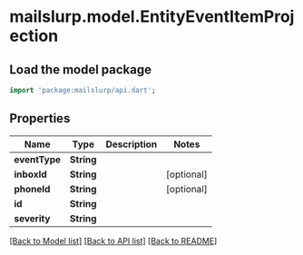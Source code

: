 # mailslurp.model.EntityEventItemProjection

## Load the model package
```dart
import 'package:mailslurp/api.dart';
```

## Properties
Name | Type | Description | Notes
------------ | ------------- | ------------- | -------------
**eventType** | **String** |  | 
**inboxId** | **String** |  | [optional] 
**phoneId** | **String** |  | [optional] 
**id** | **String** |  | 
**severity** | **String** |  | 

[[Back to Model list]](../README#documentation-for-models) [[Back to API list]](../README#documentation-for-api-endpoints) [[Back to README]](../README)


